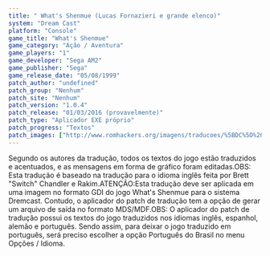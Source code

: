 ```yaml
---
title: " What's Shenmue (Lucas Fornazieri e grande elenco)"
system: "Dream Cast"
platform: "Console"
game_title: "What's Shenmue"
game_category: "Ação / Aventura"
game_players: "1"
game_developer: "Sega AM2"
game_publisher: "Sega"
game_release_date: "05/08/1999"
patch_author: "undefined"
patch_group: "Nenhum"
patch_site: "Nenhum"
patch_version: "1.0.4"
patch_release: "01/03/2016 (provavelmente)"
patch_type: "Aplicador EXE próprio"
patch_progress: "Textos"
patch_images: ["http://www.romhackers.org/imagens/traducoes/%5BDC%5D%20What's%20Shenmue%20-%20Lucas%20Fornazieri%20e%20grande%20elenco%20-%201.jpg","http://www.romhackers.org/imagens/traducoes/%5BDC%5D%20What's%20Shenmue%20-%20Lucas%20Fornazieri%20e%20grande%20elenco%20-%202.jpg","http://www.romhackers.org/imagens/traducoes/%5BDC%5D%20What's%20Shenmue%20-%20Lucas%20Fornazieri%20e%20grande%20elenco%20-%203.jpg"]
---
```

Segundo os autores da tradução, todos os textos do jogo estão traduzidos e acentuados, e as mensagens em forma de gráfico foram editadas.OBS: Esta tradução é baseado na tradução para o idioma inglês feita por Brett "Switch" Chandler e Rakim.ATENÇÃO:Esta tradução deve ser aplicada em uma imagem no formato GDI do jogo What's Shenmue para o sistema Dremcast. Contudo, o aplicador do patch de tradução tem a opção de gerar um arquivo de saída no formato MDS/MDF.OBS: O aplicador do patch de tradução possui os textos do jogo traduzidos nos idiomas inglês, espanhol, alemão e português. Sendo assim, para deixar o jogo traduzido em português, será preciso escolher a opção Português do Brasil no menu Opções / Idioma.